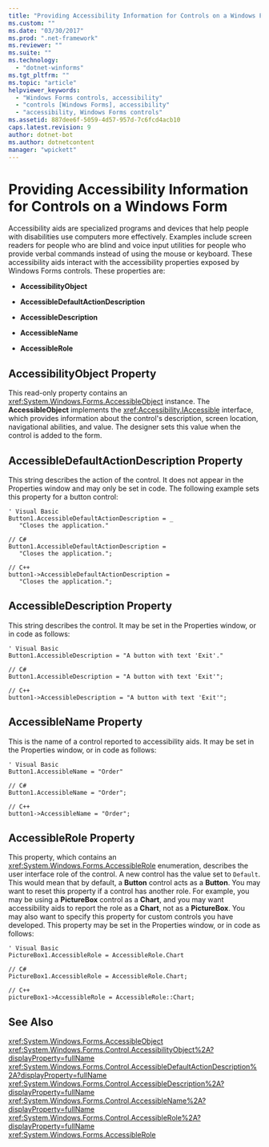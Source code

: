 ```yaml
---
title: "Providing Accessibility Information for Controls on a Windows Form"
ms.custom: ""
ms.date: "03/30/2017"
ms.prod: ".net-framework"
ms.reviewer: ""
ms.suite: ""
ms.technology: 
  - "dotnet-winforms"
ms.tgt_pltfrm: ""
ms.topic: "article"
helpviewer_keywords: 
  - "Windows Forms controls, accessibility"
  - "controls [Windows Forms], accessibility"
  - "accessibility, Windows Forms controls"
ms.assetid: 887dee6f-5059-4d57-957d-7c6fcd4acb10
caps.latest.revision: 9
author: dotnet-bot
ms.author: dotnetcontent
manager: "wpickett"
---
```

# Providing Accessibility Information for Controls on a Windows Form
Accessibility aids are specialized programs and devices that help people with disabilities use computers more effectively. Examples include screen readers for people who are blind and voice input utilities for people who provide verbal commands instead of using the mouse or keyboard. These accessibility aids interact with the accessibility properties exposed by Windows Forms controls. These properties are:  
  
-   **AccessibilityObject**  
  
-   **AccessibleDefaultActionDescription**  
  
-   **AccessibleDescription**  
  
-   **AccessibleName**  
  
-   **AccessibleRole**  
  
## AccessibilityObject Property  
 This read-only property contains an <xref:System.Windows.Forms.AccessibleObject> instance. The **AccessibleObject** implements the <xref:Accessibility.IAccessible> interface, which provides information about the control's description, screen location, navigational abilities, and value. The designer sets this value when the control is added to the form.  
  
## AccessibleDefaultActionDescription Property  
 This string describes the action of the control. It does not appear in the Properties window and may only be set in code. The following example sets this property for a button control:  
  
```  
' Visual Basic  
Button1.AccessibleDefaultActionDescription = _  
   "Closes the application."  
  
// C#  
Button1.AccessibleDefaultActionDescription =   
   "Closes the application.";  
  
// C++  
button1->AccessibleDefaultActionDescription =  
   "Closes the application.";  
```  
  
## AccessibleDescription Property  
 This string describes the control. It may be set in the Properties window, or in code as follows:  
  
```  
' Visual Basic  
Button1.AccessibleDescription = "A button with text 'Exit'."  
  
// C#  
Button1.AccessibleDescription = "A button with text 'Exit'";  
  
// C++  
button1->AccessibleDescription = "A button with text 'Exit'";  
```  
  
## AccessibleName Property  
 This is the name of a control reported to accessibility aids. It may be set in the Properties window, or in code as follows:  
  
```  
' Visual Basic  
Button1.AccessibleName = "Order"  
  
// C#  
Button1.AccessibleName = "Order";  
  
// C++  
button1->AccessibleName = "Order";  
```  
  
## AccessibleRole Property  
 This property, which contains an <xref:System.Windows.Forms.AccessibleRole> enumeration, describes the user interface role of the control. A new control has the value set to `Default`. This would mean that by default, a **Button** control acts as a **Button**. You may want to reset this property if a control has another role. For example, you may be using a **PictureBox** control as a **Chart**, and you may want accessibility aids to report the role as a **Chart**, not as a **PictureBox**. You may also want to specify this property for custom controls you have developed. This property may be set in the Properties window, or in code as follows:  
  
```  
' Visual Basic  
PictureBox1.AccessibleRole = AccessibleRole.Chart  
  
// C#  
PictureBox1.AccessibleRole = AccessibleRole.Chart;  
  
// C++  
pictureBox1->AccessibleRole = AccessibleRole::Chart;  
```  
  
## See Also  
 <xref:System.Windows.Forms.AccessibleObject>   
 <xref:System.Windows.Forms.Control.AccessibilityObject%2A?displayProperty=fullName>   
 <xref:System.Windows.Forms.Control.AccessibleDefaultActionDescription%2A?displayProperty=fullName>   
 <xref:System.Windows.Forms.Control.AccessibleDescription%2A?displayProperty=fullName>   
 <xref:System.Windows.Forms.Control.AccessibleName%2A?displayProperty=fullName>   
 <xref:System.Windows.Forms.Control.AccessibleRole%2A?displayProperty=fullName>   
 <xref:System.Windows.Forms.AccessibleRole>

